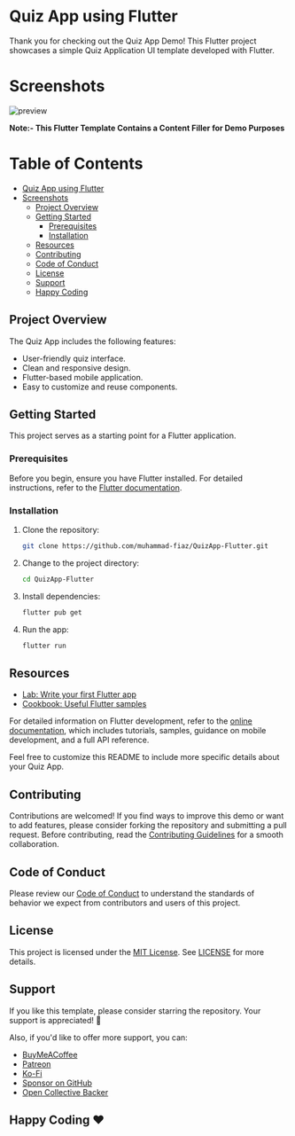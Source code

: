 # Quiz App using Flutter


Thank you for checking out the Quiz App Demo! This Flutter project showcases a simple Quiz Application UI template developed with Flutter.

# Screenshots
![preview](https://github.com/muhammad-fiaz/QuizApp-Flutter/assets/75434191/38ff1a17-c3e4-4c5b-974e-a946672194a6)

**Note:- This Flutter Template Contains a Content Filler for Demo Purposes**

# Table of Contents

- [Quiz App using Flutter](#quiz-app-using-flutter)
- [Screenshots](#screenshots)
   - [Project Overview](#project-overview)
   - [Getting Started](#getting-started)
      - [Prerequisites](#prerequisites)
      - [Installation](#installation)
   - [Resources](#resources)
   - [Contributing](#contributing)
   - [Code of Conduct](#code-of-conduct)
   - [License](#license)
   - [Support](#support)
   - [Happy Coding](#happy-coding-%EF%B8%8F)

## Project Overview

The Quiz App includes the following features:
- User-friendly quiz interface.
- Clean and responsive design.
- Flutter-based mobile application.
- Easy to customize and reuse components.

## Getting Started

This project serves as a starting point for a Flutter application.

### Prerequisites

Before you begin, ensure you have Flutter installed. For detailed instructions, refer to the [Flutter documentation](https://docs.flutter.dev/get-started/install).

### Installation

1. Clone the repository:

    ```bash
    git clone https://github.com/muhammad-fiaz/QuizApp-Flutter.git
    ```

2. Change to the project directory:

    ```bash
    cd QuizApp-Flutter
    ```

3. Install dependencies:

    ```bash
    flutter pub get
    ```

4. Run the app:

    ```bash
    flutter run
    ```

## Resources

- [Lab: Write your first Flutter app](https://docs.flutter.dev/get-started/codelab)
- [Cookbook: Useful Flutter samples](https://docs.flutter.dev/cookbook)

For detailed information on Flutter development, refer to the [online documentation](https://docs.flutter.dev/), which includes tutorials, samples, guidance on mobile development, and a full API reference.

Feel free to customize this README to include more specific details about your Quiz App.


## Contributing
Contributions are welcomed! If you find ways to improve this demo or want to add features, please consider forking the repository and submitting a pull request. Before contributing, read the [Contributing Guidelines](CONTRIBUTING.md) for a smooth collaboration.

## Code of Conduct

Please review our [Code of Conduct](CODE_OF_CONDUCT.md) to understand the standards of behavior we expect from contributors and users of this project.

## License

This project is licensed under the [MIT License](./LICENSE). See [LICENSE](./LICENSE) for more details.

## Support

If you like this template, please consider starring the repository. Your support is appreciated! 💙

Also, if you'd like to offer more support, you can:
- [BuyMeACoffee](https://buymeacoffee.com/muhammadfiaz)
- [Patreon](https://patreon.com/muhammadfiaz)
- [Ko-Fi](https://ko-fi.com/muhammadfiaz)
- [Sponsor on GitHub](https://github.com/sponsors/muhammad-fiaz)
- [Open Collective Backer](https://opencollective.com/muhammadfiaz)



## Happy Coding ❤️
